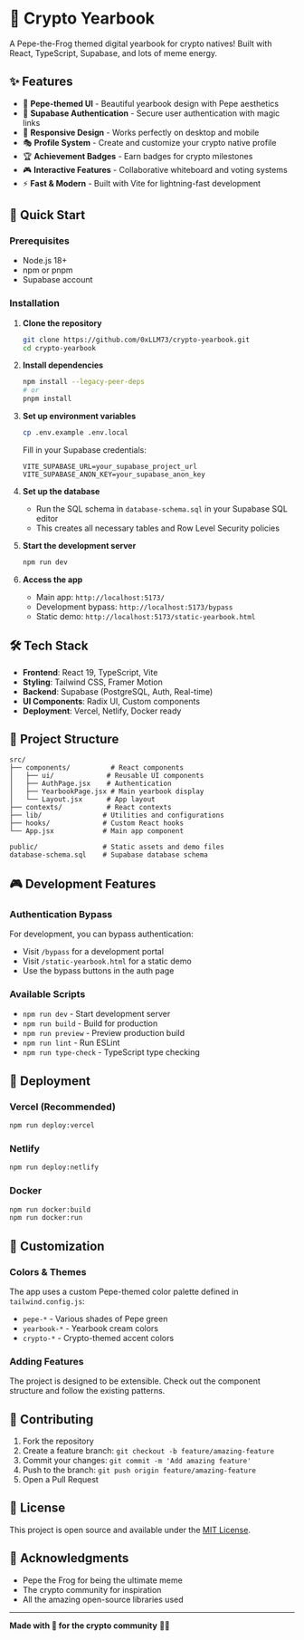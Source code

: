# 🐸 Crypto Yearbook

A Pepe-the-Frog themed digital yearbook for crypto natives! Built with React, TypeScript, Supabase, and lots of meme energy.

## ✨ Features

- 🎨 **Pepe-themed UI** - Beautiful yearbook design with Pepe aesthetics
- 🔐 **Supabase Authentication** - Secure user authentication with magic links
- 📱 **Responsive Design** - Works perfectly on desktop and mobile
- 🎭 **Profile System** - Create and customize your crypto native profile
- 🏆 **Achievement Badges** - Earn badges for crypto milestones
- 🎮 **Interactive Features** - Collaborative whiteboard and voting systems
- ⚡ **Fast & Modern** - Built with Vite for lightning-fast development

## 🚀 Quick Start

### Prerequisites
- Node.js 18+ 
- npm or pnpm
- Supabase account

### Installation

1. **Clone the repository**
   ```bash
   git clone https://github.com/0xLLM73/crypto-yearbook.git
   cd crypto-yearbook
   ```

2. **Install dependencies**
   ```bash
   npm install --legacy-peer-deps
   # or
   pnpm install
   ```

3. **Set up environment variables**
   ```bash
   cp .env.example .env.local
   ```
   
   Fill in your Supabase credentials:
   ```env
   VITE_SUPABASE_URL=your_supabase_project_url
   VITE_SUPABASE_ANON_KEY=your_supabase_anon_key
   ```

4. **Set up the database**
   - Run the SQL schema in `database-schema.sql` in your Supabase SQL editor
   - This creates all necessary tables and Row Level Security policies

5. **Start the development server**
   ```bash
   npm run dev
   ```

6. **Access the app**
   - Main app: `http://localhost:5173/`
   - Development bypass: `http://localhost:5173/bypass`
   - Static demo: `http://localhost:5173/static-yearbook.html`

## 🛠️ Tech Stack

- **Frontend**: React 19, TypeScript, Vite
- **Styling**: Tailwind CSS, Framer Motion
- **Backend**: Supabase (PostgreSQL, Auth, Real-time)
- **UI Components**: Radix UI, Custom components
- **Deployment**: Vercel, Netlify, Docker ready

## 📁 Project Structure

```
src/
├── components/          # React components
│   ├── ui/             # Reusable UI components
│   ├── AuthPage.jsx    # Authentication
│   ├── YearbookPage.jsx # Main yearbook display
│   └── Layout.jsx      # App layout
├── contexts/           # React contexts
├── lib/               # Utilities and configurations
├── hooks/             # Custom React hooks
└── App.jsx            # Main app component

public/                # Static assets and demo files
database-schema.sql    # Supabase database schema
```

## 🎮 Development Features

### Authentication Bypass
For development, you can bypass authentication:
- Visit `/bypass` for a development portal
- Visit `/static-yearbook.html` for a static demo
- Use the bypass buttons in the auth page

### Available Scripts
- `npm run dev` - Start development server
- `npm run build` - Build for production
- `npm run preview` - Preview production build
- `npm run lint` - Run ESLint
- `npm run type-check` - TypeScript type checking

## 🚀 Deployment

### Vercel (Recommended)
```bash
npm run deploy:vercel
```

### Netlify
```bash
npm run deploy:netlify
```

### Docker
```bash
npm run docker:build
npm run docker:run
```

## 🎨 Customization

### Colors & Themes
The app uses a custom Pepe-themed color palette defined in `tailwind.config.js`:
- `pepe-*` - Various shades of Pepe green
- `yearbook-*` - Yearbook cream colors
- `crypto-*` - Crypto-themed accent colors

### Adding Features
The project is designed to be extensible. Check out the component structure and follow the existing patterns.

## 🤝 Contributing

1. Fork the repository
2. Create a feature branch: `git checkout -b feature/amazing-feature`
3. Commit your changes: `git commit -m 'Add amazing feature'`
4. Push to the branch: `git push origin feature/amazing-feature`
5. Open a Pull Request

## 📝 License

This project is open source and available under the [MIT License](LICENSE).

## 🎉 Acknowledgments

- Pepe the Frog for being the ultimate meme
- The crypto community for inspiration
- All the amazing open-source libraries used

---

**Made with 💚 for the crypto community** 🐸✨
